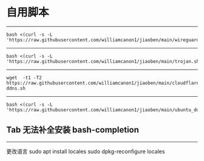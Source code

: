 # 自用脚本


-------------------------------------------------------------------------------------------------------------

```
bash <(curl -s -L 'https://raw.githubusercontent.com/williamcanon1/jiaoben/main/wireguard.sh')

```

-------------------------------------------------------------------------------------------------------------

```
bash <(curl -s -L 'https://raw.githubusercontent.com/williamcanon1/jiaoben/main/trojan.sh')

```
------------------------------------------------------------------------------------------------------------

```
wget  -t1 -T2 https://raw.githubusercontent.com/williamcanon1/jiaoben/main/cloudflare-ddns.sh

```
-------------------------------------------------------------------------------------------------------------
```
bash <(curl -s -L 'https://raw.githubusercontent.com/williamcanon1/jiaoben/main/ubuntu_docker.sh')

```
## Tab 无法补全安装 bash-completion
-------------------------------------------------------------------------------------------------------------
更改语言
sudo apt install locales
sudo dpkg-reconfigure locales
